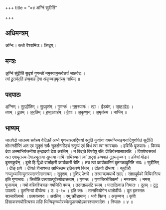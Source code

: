 +++
title = "०४ अग्निं सुदीतिं"

+++
## अधिमन्त्रम्
अग्निः। कतो वैश्वामित्रः। त्रिष्टुप्।

## मन्त्रः
अ॒ग्निं सु॑दी॒तिं सु॒दृशं॑ गृ॒णन्तो॑ नम॒स्याम॒स्त्वेड्यं॑ जातवेदः ।  
त्वां दू॒तम॑र॒तिं ह॑व्य॒वाहं॑ दे॒वा अ॑कृण्वन्न॒मृत॑स्य॒ नाभि॑म् ॥

## पदपाठः
अ॒ग्निम् । सु॒ऽदी॒तिम् । सु॒ऽदृश॑म् । गृ॒णन्तः॑ । न॒म॒स्यामः॑ । त्वा॒ । ईड्य॑म् । जा॒त॒ऽवे॒दः॒ ।  
त्वाम् । दू॒तम् । अ॒र॒तिम् । ह॒व्य॒ऽवाह॑म् । दे॒वाः । अ॒कृ॒ण्व॒न् । अ॒मृत॑स्य । नाभि॑म् ॥

## भाष्यम्
जातवेदो जातस्य सर्वस्य वेदितर्हे अग्ने गृणन्तस्त्वद्विषयां स्तुतिं कुर्वाणा वयमग्निमङ्गनादिगुणोपेतं सुदीतिं शोभनदीप्तिं अत एव सुदृशं सर्वैः सुदर्शनमीड्यं स्तुत्यं एवं विधं त्वा त्वां नमस्यामः । हविर्भिः पूजयामः । किञ्च देवा अस्माभिर्यजनीया इन्द्रादयो देवा अरतिम् । न विद्यते विषयेषु रतिः प्रीतिर्यस्यासावरतिः । विषयेष्वसक्तं अत एवामृतस्य देवान्नभूताया सुधाया नाभिं नाभिस्थानं त्वां तादृशं हव्यवाहं दूतमकृण्वन् । हविषां वोढारं दूतमकुर्वन् । दूतो हि द्विधो वार्ताहारी कार्यकारी चेति । तत्र त्वां कार्यकारिणं दूतमकाष्रुरिति भावः ॥ सुदीतिम् । दीङ् क्षये । दीयते विनाश्यत आभिस्तम इतिकरणे क्तिन् । दीतयो दीप्तयः । बहुव्रीहौ नञ्सुभ्यामित्युत्तरपदान्तोदात्तत्वम् । सुदृशम् । दृशिर् प्रेक्षणे । तस्माच्छक्यार्थे खल् । संज्ञापूर्वको विघिरनित्य इति गुणाभावः । लितीति प्रत्ययात्पूर्वस्योदात्तत्वम् । गृणन्तः । गृणातिरर्चतिकर्मा । नमस्यामः । नमस् पूजायाम् । नमो वरिवश्चित्रङः क्यजिति क्यच् । तदन्ताल्लटि रूपम् । पादादित्वान्न निघातः । दूतम् । टुदु उपतापे । दुतनिभ्यां दीर्घश्च । उ. २-९० । इति क्तः । तत्सन्नियोगेन धातोर्दीर्घः । दूत इतस्ततः सञ्चारीत्यर्थः । प्रत्ययस्वरः । अरतिम् । रमु क्रीडायाम् । भावे क्तिन् । अकृण्वन् । कृवि हिंसाकरणयोरित्यस्य लङि धिन्विकृण्व्योरच्चेत्युप्रत्ययोऽकारश्चान्तादेशः । निघातः ॥ ४ ॥